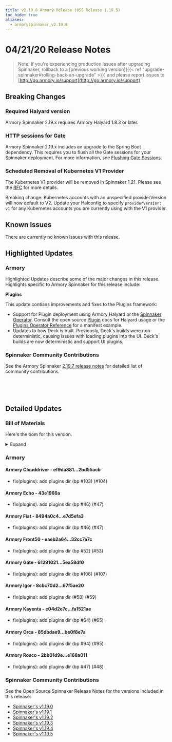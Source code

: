 ```yaml
---
title: v2.19.8 Armory Release (OSS Release 1.19.5)
toc_hide: true
aliases:
  - armoryspinnaker_v2.19.8
---
```


# 04/21/20 Release Notes

> Note: If you're experiencing production issues after upgrading Spinnaker, rollback to a [previous working version]({{< ref "upgrade-spinnaker#rolling-back-an-upgrade" >}}) and please report issues to [http://go.armory.io/support](http://go.armory.io/support).

## Breaking Changes

### Required Halyard version

Armory Spinnaker 2.19.x requires Armory Halyard 1.8.3 or later.

### HTTP sessions for Gate
Armory Spinnaker 2.19.x includes an upgrade to the Spring Boot dependency. This requires you to flush all the Gate sessions for your Spinnaker deployment. For more information, see [Flushing Gate Sessions](https://kb.armory.io/admin/flush-gate-sessions/).

### Scheduled Removal of Kubernetes V1 Provider
The Kubernetes V1 provider will be removed in Spinnaker 1.21. Please see the [RFC](https://github.com/spinnaker/governance/blob/master/rfc/eol_kubernetes_v1.md) for more details.

Breaking change: Kubernetes accounts with an unspecified providerVersion will now default to V2. Update your Halconfig to specify `providerVersion: v1` for any Kubernetes accounts you are currently using with the V1 provider.


## Known Issues
There are currently no known issues with this release.




## Highlighted Updates
### Armory
Highlighted Updates describe some of the major changes in this release. Highlights specific to Armory Spinnaker for this release include:

**Plugins**

This update contians improvements and fixes to the Plugins framework:

* Support for Plugin deployment using Armory Halyard or the [Spinnaker Operator](/spinnaker/operator/). Consult the open source [Plugin](https://www.spinnaker.io/guides/user/plugins/user-guide/) docs for Halyard usage or the [Plugins Operator Reference](/operator_reference/plugins/) for a manifest example.
* Updates to how Deck is built. Previously, Deck's builds were non-deterministic, causing issues with loading plugins into the UI. Deck's builds are now deterministic and support UI plugins.

###  Spinnaker Community Contributions
See the Armory Spinnaker [2.19.7 release notes](/release-notes/armoryspinnaker_v2.19.7/) for detailed list of community contributions.


<br><br><br>

## Detailed Updates

### Bill of Materials
Here's the bom for this version.
<details><summary>Expand</summary>
<pre class="highlight">
<code>version: 2.19.8-rc.1
timestamp: "2020-04-22 01:49:47"
services:
  clouddriver:
    commit: 2bd55acb
    version: 2.19.8
  echo:
    commit: 43e1966a
    version: 2.19.8
  fiat:
    commit: e7d5efa3
    version: 2.19.6
  front50:
    commit: 32cc7a7c
    version: 2.19.6
  gate:
    commit: 5ea58df0
    version: 2.19.5
  igor:
    commit: 67f5ae20
    version: 2.19.6
  orca:
    commit: be0f8e7a
    version: 2.19.9
  rosco:
    commit: e168a011
    version: 2.19.6
  deck:
    commit: 4f6b2719
    version: 2.19.7
  dinghy:
    commit: ef444037
    version: 2.19.5
  terraformer:
    commit: f3edd3da
    version: 1.0.6
  kayenta:
    commit: fa1521ae
    version: 2.19.5
  monitoring-daemon:
    version: 0.16.1-7d506f0-rc1
  monitoring-third-party:
    version: 0.16.1-7d506f0-rc1
dependencies:
  redis:
    version: 2:2.8.4-2
artifactSources:
  dockerRegistry: docker.io/armory</code>
</pre>
</details>



### Armory

#### Armory Clouddriver  - ef9da881...2bd55acb
 - fix(plugins): add plugins dir (bp #103) (#104)

#### Armory Echo  - 43e1966a
- fix(plugins): add plugins dir (bp #46) (#47)

#### Armory Fiat  - 8494a0c4...e7d5efa3
 - fix(plugins): add plugins dir (bp #46) (#47)

#### Armory Front50  - eaeb2a64...32cc7a7c
 - fix(plugins): add plugins dir (bp #52) (#53)

#### Armory Gate  - 61291021...5ea58df0
 - fix(plugins): add plugins dir (bp #106) (#107)

#### Armory Igor  - 8cbc70d2...67f5ae20
 - fix(plugins): add plugins dir (#58) (#59)

#### Armory Kayenta  - c04d2e7c...fa1521ae
 - fix(plugins): add plugins dir (bp #64) (#65)

#### Armory Orca  - 85dbdae9...be0f8e7a
 - fix(plugins): add plugins dir (bp #94) (#95)

#### Armory Rosco  - 2bb01d9e...e168a011
 - fix(plugins): add plugins dir (bp #47) (#48)



###  Spinnaker Community Contributions
See the Open Source Spinnaker Release Notes for the versions included in this release:

* [Spinnaker's v1.19.0](https://www.spinnaker.io/community/releases/versions/1-19-5-changelog#spinnaker-release-1-19-0)  
* [Spinnaker's v1.19.1](https://www.spinnaker.io/community/releases/versions/1-19-5-changelog#spinnaker-release-1-19-1)  
* [Spinnaker's v1.19.2](https://www.spinnaker.io/community/releases/versions/1-19-5-changelog#spinnaker-release-1-19-2)
* [Spinnaker's v1.19.3](https://www.spinnaker.io/community/releases/versions/1-19-5-changelog#spinnaker-release-1-19-3)
* [Spinnaker's v1.19.4](https://www.spinnaker.io/community/releases/versions/1-19-5-changelog#spinnaker-release-1-19-4)
* [Spinnaker's v1.19.5](https://www.spinnaker.io/community/releases/versions/1-19-5-changelog#individual-service-changes)   
